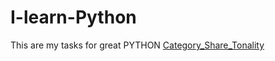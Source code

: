 # I-learn-Python
This are my tasks for great PYTHON
<a href="https://katerynakozlianska.github.io/I-learn-Python/Reference_to_Monobank/Category_Share_Tonality.html">Category_Share_Tonality</a>
